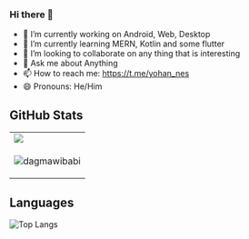 ### Hi there 👋


- 🔭 I’m currently working on Android, Web, Desktop
- 🌱 I’m currently learning MERN, Kotlin and some flutter
- 👯 I’m looking to collaborate on any thing that is interesting
- 💬 Ask me about Anything
- 📫 How to reach me: https://t.me/yohan_nes
- 😄 Pronouns: He/Him

## GitHub Stats
<table border="0" border="none">
 <tr>
    <td>
     <img align="center" src="https://github-readme-stats.vercel.app/api?username=yohannesTz&count_private=true&title_color=0E8EE9&icon_color=0E8EE9&custom_title=Yohannes's's+GitHub+Stats&show_icons=true"
   </td>
 </tr>
 <tr>
  <td>
   <p align="left"> <img src="https://komarev.com/ghpvc/?username=yohannesTz&label=Profile%20views&color=0e75b6&style=flat" alt="dagmawibabi" /> </p>
  </td>
 </tr>
</table>

<!--[![Yohannes's Streak](http://github-readme-streak-stats.herokuapp.com?user=yohannesTz)](https://github.com/yohannesTz) -->

## Languages

![Top Langs](https://github-readme-stats.vercel.app/api/top-langs/?username=yohannesTz&layout=compact)

